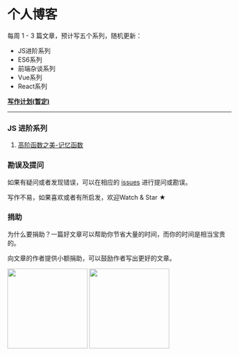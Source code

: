 # 个人博客



每周 1 - 3 篇文章，预计写五个系列，随机更新：

+ JS进阶系列
+ ES6系列
+ 前端杂谈系列
+ Vue系列
+ React系列




**[写作计划(暂定)](https://github.com/chenqf/frontEndBlog/blob/master/PLAN.md)**

---



### JS 进阶系列

1. [高阶函数之美-记忆函数](https://github.com/chenqf/frontEndBlog/issues/1)









### 勘误及提问

如果有疑问或者发现错误，可以在相应的 [issues](https://github.com/chenqf/frontEndBlog/issues) 进行提问或勘误。

写作不易，如果喜欢或者有所启发，欢迎Watch & Star ★


### 捐助

为什么要捐助？一篇好文章可以帮助你节省大量的时间，而你的时间是相当宝贵的。 

向文章的作者提供小额捐助，可以鼓励作者写出更好的文章。

<div>
    <img width="180px" src="https://raw.githubusercontent.com/chenqf/frontEndBlog/master/wc.png"/>
    <img width="180px" src="https://raw.githubusercontent.com/chenqf/frontEndBlog/master/zhi.png"/>
</div>




